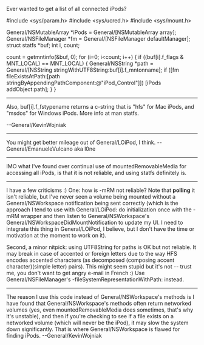 

Ever wanted to get a list of all connected iPods?
    
#include <sys/param.h>
#include <sys/ucred.h>
#include <sys/mount.h>

General/NSMutableArray *iPods = General/[NSMutableArray array];
General/NSFileManager *fm = General/[NSFileManager defaultManager];
struct statfs *buf;
int i, count;

count = getmntinfo(&buf, 0);
for (i=0; i<count; i++)
{
	if ((buf[i].f_flags & MNT_LOCAL) == MNT_LOCAL)
	{
		General/NSString *path = General/[NSString stringWithUTF8String:buf[i].f_mntonname];
		if ([fm fileExistsAtPath:[path stringByAppendingPathComponent:@"iPod_Control"]])
			[iPods addObject:path];
	}
}


----

Also,     buf[i].f_fstypename returns a c-string that is "hfs" for Mac iPods, and "msdos" for Windows iPods. More info at     man statfs.

--General/KevinWojniak

----

You might get better mileage out of General/LOiPod, I think. -- General/EmanueleVulcano aka l0ne

----

IMO what I've found over continual use of mountedRemovableMedia for accessing all iPods, is that it is not reliable, and using statfs definitely is.

----

I have a few criticisms :)
One: how is -mRM not reliable? Note that **polling** it isn't reliable, but I've never seen a volume being mounted without a General/NSWorkspace notification being sent correctly (which is the approach I tend to use with General/LOiPod: do initialization once with the -mRM wrapper and then listen to General/NSWorkspace's General/NSWorkspaceDidMountNotification to update my UI. I need to integrate this thing in General/LOiPod, I believe, but I don't have the time or motivation at the moment to work on it).

Second, a minor nitpick: using UTF8String for paths is OK but not reliable. It may break in case of accented or foreign letters due to the way HFS encodes accented characters (as decomposed (composing accent character)(simple letter) pairs). This might seem stupid but it's not -- trust me, you don't want to get angry e-mail in French :) Use General/NSFileManager's -fileSystemRepresentationWithPath: instead.

----

The reason I use this code instead of General/NSWorkspace's methods is I have found that General/NSWorkspace's methods often return networked volumes (yes, even mountedRemovableMedia does sometimes, that's why it's unstable), and then if you're checking to see if a file exists on a networked volume (which will never be the iPod), it may slow the system down significantly. That is where General/NSWorkspace is flawed for finding iPods. --General/KevinWojniak